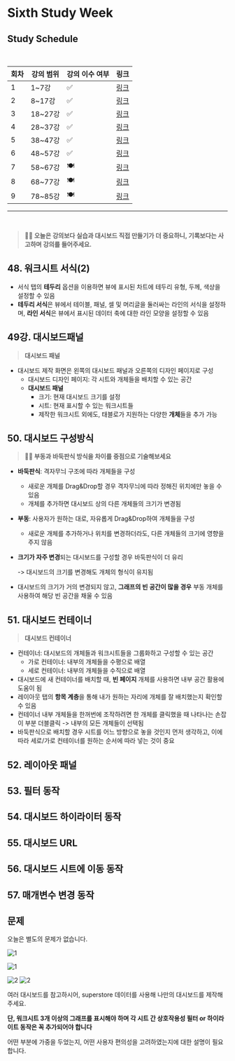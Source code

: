 # Sixth Study Week


## Study Schedule
<br>

| 회차 | 강의 범위   | 강의 이수 여부 | 링크                                                                                                     |
|------|-------------|----------------|--------------------------------------------------------------------------------------------------------|
| 1    | 1~7강       | ✅              | [링크](https://www.youtube.com/watch?v=AXkaUrJs-Ko&list=PL87tgIIryGsa5vdz6MsaOEF8PK-YqK3fz&index=84)    |
| 2    | 8~17강      | ✅              | [링크](https://www.youtube.com/watch?v=AXkaUrJs-Ko&list=PL87tgIIryGsa5vdz6MsaOEF8PK-YqK3fz&index=75)    |
| 3    | 18~27강     | ✅              | [링크](https://www.youtube.com/watch?v=AXkaUrJs-Ko&list=PL87tgIIryGsa5vdz6MsaOEF8PK-YqK3fz&index=65)    |
| 4    | 28~37강     | ✅              | [링크](https://www.youtube.com/watch?v=e6J0Ljd6h44&list=PL87tgIIryGsa5vdz6MsaOEF8PK-YqK3fz&index=55)    |
| 5    | 38~47강     | ✅              | [링크](https://www.youtube.com/watch?v=AXkaUrJs-Ko&list=PL87tgIIryGsa5vdz6MsaOEF8PK-YqK3fz&index=45)    |
| 6    | 48~57강     | ✅              | [링크](https://www.youtube.com/watch?v=AXkaUrJs-Ko&list=PL87tgIIryGsa5vdz6MsaOEF8PK-YqK3fz&index=35)    |
| 7    | 58~67강     | 🍽️             | [링크](https://www.youtube.com/watch?v=AXkaUrJs-Ko&list=PL87tgIIryGsa5vdz6MsaOEF8PK-YqK3fz&index=25)    |
| 8    | 68~77강     | 🍽️             | [링크](https://www.youtube.com/watch?v=AXkaUrJs-Ko&list=PL87tgIIryGsa5vdz6MsaOEF8PK-YqK3fz&index=15)    |
| 9    | 78~85강     | 🍽️             | [링크](https://www.youtube.com/watch?v=AXkaUrJs-Ko&list=PL87tgIIryGsa5vdz6MsaOEF8PK-YqK3fz&index=5)     |
---

<br/>
<!-- 여기까진 그대로 둬 주세요-->

> **🧞‍♀️ 오늘은 강의보다 실습과 대시보드 직접 만들기가 더 중요하니, 기록보다는 사고하며 강의를 들어주세요.**

## 48. 워크시트 서식(2)

<!-- 워크시트에 관해 본 강의에서 알게 된 점을 적어주세요 -->
+ 서식 탭의 **테두리** 옵션을 이용하면 뷰에 표시된 차트에 테두리 유형, 두께, 색상을 설정할 수 있음
+ **테두리 서식**은 뷰에서 테이블, 패널, 셀 및 머리글을 둘러싸는 라인의 서식을 설정하며, **라인 서식**은 뷰에서 표시된 데이터 축에 대한 라인 모양을 설정할 수 있음



## 49강. 대시보드패널

<!-- 대시보드패널 강의에서 알게 된 점을 적어주세요. -->
> **대시보드 패널**
+ 대시보드 제작 화면은 왼쪽의 대시보드 패널과 오른쪽의 디자인 페이지로 구성
    + 대시보드 디자인 페이지: 각 시트와 개체들을 배치할 수 있는 공간
    + **대시보드 패널**
        + 크기: 현재 대시보드 크기를 설정
        + 시트: 현재 표시할 수 있는 워크시트들
        + 제작한 워크시트 외에도, 태블로가 지원하는 다양한 **개체**들을 추가 가능



## 50. 대시보드 구성방식

<!-- 알게 된 점을 적고, 아래 질문에 답해보세요 :) -->

> **🧞‍♀️ 부동과 바둑판식 방식을 차이를 중점으로 기술해보세요**
+ **바둑판식**: 격자무늬 구조에 따라 개체들을 구성
    + 새로운 개체를 Drag&Drop할 경우 격자무늬에 따라 정해진 위치에만 놓을 수 있음
    + 개체를 추가하면 대시보드 상의 다른 개체들의 크기가 변경됨
+ **부동**: 사용자가 원하는 대로, 자유롭게 Drag&Drop하여 개체들을 구성
    + 새로운 개체를 추가하거나 위치를 변경하더라도, 다른 개체들의 크기에 영향을 주지 않음
+ **크기가 자주 변경**되는 대시보드를 구성할 경우 바둑판식이 더 유리

    -> 대시보드의 크기를 변경해도 개체의 형식이 유지됨
+ 대시보드의 크기가 거의 변경되지 않고, **그래프의 빈 공간이 많을 경우** 부동 개체를 사용하여 해당 빈 공간을 채울 수 있음




## 51. 대시보드 컨테이너

> **대시보드 컨테이너**
+ 컨테이너: 대시보드의 개체들과 워크시트들을 그룹화하고 구성할 수 있는 공간
    + 가로 컨테이너: 내부의 개체들을 수평으로 배열
    + 세로 컨테이너: 내부의 개체들을 수직으로 배열
+ 대시보드에 새 컨테이너를 배치할 때, **빈 페이지** 개체를 사용하면 내부 공간 활용에 도움이 됨
+ 레이아웃 탭의 **항목 계층**을 통해 내가 원하는 자리에 개체를 잘 배치했는지 확인할 수 있음
+ 컨테이너 내부 개체들을 한꺼번에 조작하려면 한 개체를 클릭했을 때 나타나는 손잡이 부분 더블클릭 -> 내부의 모든 개체들이 선택됨
+ 바둑판식으로 배치할 경우 시트를 어느 방향으로 놓을 것인지 먼저 생각하고, 이에 따라 세로/가로 컨테이너를 원하는 순서에 따라 넣는 것이 중요


## 52. 레이아웃 패널


## 53. 필터 동작

<!-- 필터 동작에 대해 알게 된 점을 적어주세요 -->

## 54. 대시보드 하이라이터 동작

<!-- 하이라이터에 대해 알게 된 점을 적어주세요 -->


## 55. 대시보드 URL

<!-- URL에 대해 알게 된 점을 적어주세요 -->


## 56. 대시보드 시트에 이동 동작

<!-- 대시보드 시트에 이동에 대해 알게 된 점을 적어주세요!-->

## 57. 매개변수 변경 동작

<!-- 매개변수 변경 동작에 대해 알게 된 점을 적어주세요!-->

## 문제

오늘은 별도의 문제가 없습니다. 

![1](../study/img/3rd%20study/1688556627184.png)

![1](../study/img/3rd%20study/Global%20SuperStore%20Dashboard.png)

![2](../study/img/3rd%20study/images.jpeg)
![2](../study/img/3rd%20study/maxresdefault.jpg)

여러 대시보드를 참고하시어, superstore 데이터를 사용해 나만의 대시보드를 제작해주세요.

**단, 워크시트 3개 이상의 그래프를 표시해야 하며 각 시트 간 상호작용성 필터 or 하이라이트 동작은 꼭 추가되어야 합니다**

어떤 부분에 가중을 두었는지, 어떤 사용자 편의성을 고려하였는지에 대한 설명이 필요합니다.
